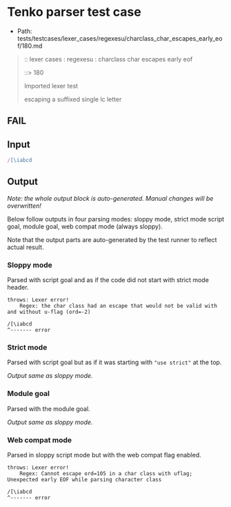 # Tenko parser test case

- Path: tests/testcases/lexer_cases/regexesu/charclass_char_escapes_early_eof/180.md

> :: lexer cases : regexesu : charclass char escapes early eof
>
> ::> 180
>
> Imported lexer test
>
> escaping a suffixed single lc letter

## FAIL

## Input

`````js
/[\iabcd
`````

## Output

_Note: the whole output block is auto-generated. Manual changes will be overwritten!_

Below follow outputs in four parsing modes: sloppy mode, strict mode script goal, module goal, web compat mode (always sloppy).

Note that the output parts are auto-generated by the test runner to reflect actual result.

### Sloppy mode

Parsed with script goal and as if the code did not start with strict mode header.

`````
throws: Lexer error!
    Regex: the char class had an escape that would not be valid with and without u-flag (ord=-2)

/[\iabcd
^------- error
`````

### Strict mode

Parsed with script goal but as if it was starting with `"use strict"` at the top.

_Output same as sloppy mode._

### Module goal

Parsed with the module goal.

_Output same as sloppy mode._

### Web compat mode

Parsed in sloppy script mode but with the web compat flag enabled.

`````
throws: Lexer error!
    Regex: Cannot escape ord=105 in a char class with uflag; Unexpected early EOF while parsing character class

/[\iabcd
^------- error
`````

